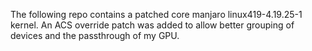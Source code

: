 The following repo contains a patched core manjaro linux419-4.19.25-1 kernel. An ACS override patch was added to allow better grouping of devices and the passthrough of my GPU.
